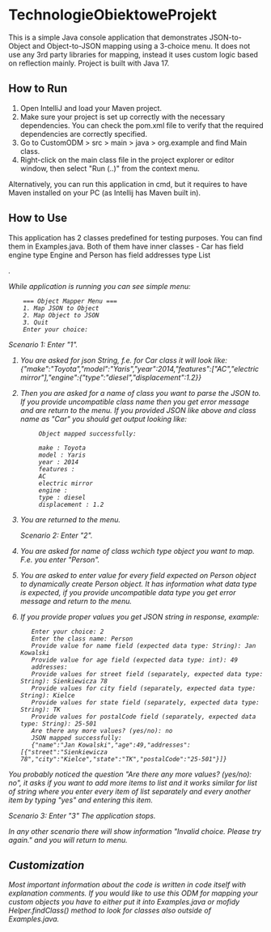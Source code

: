 # TechnologieObiektoweProjekt

This is a simple Java console application that demonstrates JSON-to-Object and Object-to-JSON mapping using a 3-choice menu. It does not use any 3rd party libraries for mapping, instead it uses custom logic based on reflection mainly. Project is built with Java 17.

## How to Run

1. Open IntelliJ and load your Maven project.
2. Make sure your project is set up correctly with the necessary dependencies. You can check the pom.xml file to verify that the required dependencies are correctly specified.
3. Go to CustomODM > src > main > java > org.example and find Main class.
4. Right-click on the main class file in the project explorer or editor window, then select "Run (..)" from the context menu.

Alternatively, you can run this application in cmd, but it requires to have Maven installed on your PC (as Intellij has Maven built in).


## How to Use

This application has 2 classes predefined for testing purposes. You can find them in Examples.java. Both of them have inner classes - Car has field engine type Engine and Person has field addresses type List<Address>.

While application is running you can see simple menu:

        === Object Mapper Menu ===
        1. Map JSON to Object
        2. Map Object to JSON
        3. Quit
        Enter your choice: 

   Scenario 1: Enter "1".
1. You are asked for json String, f.e. for Car class it will look like: {"make":"Toyota","model":"Yaris","year":2014,"features":["AC","electric mirror"],"engine":{"type":"diesel","displacement":1.2}}
2. Then you are asked for a name of class you want to parse the JSON to. If you provide uncompatible class name then you get error message and are return to the menu. If you provided JSON like above and class name
  as "Car" you should get output looking like:

            Object mapped successfully:
            
            make : Toyota
            model : Yaris
            year : 2014
            features : 
            AC
            electric mirror
            engine : 
            type : diesel
            displacement : 1.2
   
3. You are returned to the menu.
   
   Scenario 2: Enter "2".
1. You are asked for name of class wchich type object you want to map. F.e. you enter "Person".
2. You are asked to enter value for every field expected on Person object to dynamically create Person object. It has information what data type is expected, if you provide uncompatible data type you get error message and   return to the menu.
3. If you provide proper values you get JSON string in response, example:

          Enter your choice: 2
          Enter the class name: Person
          Provide value for name field (expected data type: String): Jan Kowalski
          Provide value for age field (expected data type: int): 49
          addresses: 
          Provide values for street field (separately, expected data type: String): Sienkiewicza 78
          Provide values for city field (separately, expected data type: String): Kielce
          Provide values for state field (separately, expected data type: String): TK
          Provide values for postalCode field (separately, expected data type: String): 25-501
          Are there any more values? (yes/no): no
          JSON mapped successfully:
          {"name":"Jan Kowalski","age":49,"addresses":[{"street":"Sienkiewicza 78","city":"Kielce","state":"TK","postalCode":"25-501"}]}

You probably noticed the question "Are there any more values? (yes/no): no", it asks if you want to add more items to list and it works similar for list of string where you enter every item of list separately and every
another item by typing "yes" and entering this item.

  Scenario 3: Enter "3"
The application stops.

In any other scenario there will show information "Invalid choice. Please try again." and you will return to menu.

## Customization

Most important information about the code is written in code itself with explanation comments. If you would like to use this ODM for mapping your custom objects you have to either put it into Examples.java or mofidy Helper.findClass() method to look for classes also outside of Examples.java.
